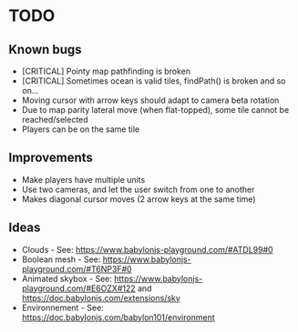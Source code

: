 # TODO

## Known bugs

* [CRITICAL] Pointy map pathfinding is broken
* [CRITICAL] Sometimes ocean is valid tiles, findPath() is broken and so on...
* Moving cursor with arrow keys should adapt to camera beta rotation
* Due to map parity lateral move (when flat-topped), some tile cannot be reached/selected
* Players can be on the same tile

## Improvements

* Make players have multiple units
* Use two cameras, and let the user switch from one to another
* Makes diagonal cursor moves (2 arrow keys at the same time)

## Ideas

* Clouds - See: https://www.babylonjs-playground.com/#ATDL99#0
* Boolean mesh - See: https://www.babylonjs-playground.com/#T6NP3F#0
* Animated skybox - See: https://www.babylonjs-playground.com/#E6OZX#122 and https://doc.babylonjs.com/extensions/sky
* Environnement - See: https://doc.babylonjs.com/babylon101/environment

